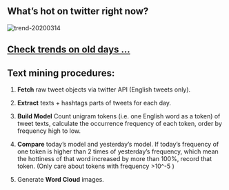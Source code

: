 ## What’s hot on twitter right now?

![trend-20200314][wordcloud]

[wordcloud]: https://raw.githubusercontent.com/xdqc/tweet-trend-everyday/master/word-cloud/trend-20200314.png?token=AF5V4P7ADR6KQBZ4CEDTNIK6AXRMU "trend-20200314"

## [Check trends on old days ...](https://github.com/xdqc/tweet-trend-everyday/tree/master/word-cloud)

## Text mining procedures:

1. **Fetch** raw tweet objects via twitter API (English tweets only).

2. **Extract** texts + hashtags parts of tweets for each day.

3. **Build Model** Count unigram tokens (i.e. one English word as a token) of tweet texts, calculate the occurrence frequency of each token, order by frequency high to low.

4. **Compare** today’s model and yesterday’s model. If today’s frequency of one token is higher than 2 times of yesterday’s frequency, which mean the hottiness of that word increased by more than 100%, record that token. (Only care about tokens with frequency >10^-5 )

5. Generate **Word Cloud** images.

